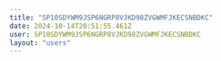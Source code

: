 ```yaml
---
title: "SP10SDYWM9JSP6NGRP8VJKD98ZVGWMFJKECSNBDKC"
date: 2024-10-14T20:51:55.461Z
user: SP10SDYWM9JSP6NGRP8VJKD98ZVGWMFJKECSNBDKC
layout: "users"
---
```

    